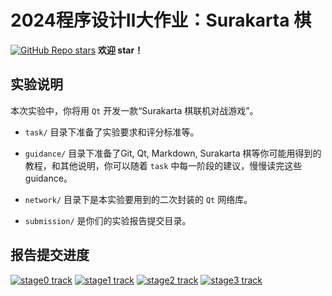 # 2024程序设计Ⅱ大作业：Surakarta 棋

[![GitHub Repo stars](https://img.shields.io/github/stars/panjd123/Surakarta?label=Github%20stars)](https://github.com/panjd123/Surakarta)  **欢迎 star！**


## 实验说明

本次实验中，你将用 `Qt` 开发一款“Surakarta 棋联机对战游戏”。

- `task/` 目录下准备了实验要求和评分标准等。

- `guidance/` 目录下准备了Git, Qt, Markdown, Surakarta 棋等你可能用得到的教程，和其他说明，你可以随着 `task` 中每一阶段的建议，慢慢读完这些 guidance。

- `network/` 目录下是本实验要用到的二次封装的 `Qt` 网络库。

- `submission/` 是你们的实验报告提交目录。


## 报告提交进度

[![stage0 track](https://img.shields.io/badge/dynamic/json?url=https%3A%2F%2Fpanjd123.github.io%2FSurakarta%2Fsubmission%2Fstatus%2Fstatus.json&query=stage0&label=Stage0&color=%23007bff)](https://panjd123.github.io/Surakarta/submission/status/status.txt) [![stage1 track](https://img.shields.io/badge/dynamic/json?url=https%3A%2F%2Fpanjd123.github.io%2FSurakarta%2Fsubmission%2Fstatus%2Fstatus.json&query=stage1&label=Stage1&color=%2328a745)](https://panjd123.github.io/Surakarta/submission/status/status.txt) [![stage2 track](https://img.shields.io/badge/dynamic/json?url=https%3A%2F%2Fpanjd123.github.io%2FSurakarta%2Fsubmission%2Fstatus%2Fstatus.json&query=stage2&label=Stage2&color=%23fd7e14)](https://panjd123.github.io/Surakarta/submission/status/status.txt) [![stage3 track](https://img.shields.io/badge/dynamic/json?url=https%3A%2F%2Fpanjd123.github.io%2FSurakarta%2Fsubmission%2Fstatus%2Fstatus.json&query=stage3&label=Stage3&color=%236f42c1)](https://panjd123.github.io/Surakarta/submission/status/status.txt)
